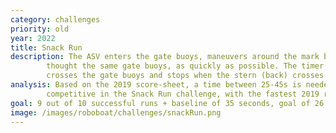 ```yaml
---
category: challenges
priority: old
year: 2022
title: Snack Run
description: The ASV enters the gate buoys, maneuvers around the mark buoy, and exits
        thought the same gate buoys, as quickly as possible. The timer starts when the bow (front) 
        crosses the gate buoys and stops when the stern (back) crosses the gate buoys.
analysis: Based on the 2019 score-sheet, a time between 25-45s is needed to remain 
        competitive in the Snack Run challenge, with the fastest 2019 run coming in at 27 seconds.
goal: 9 out of 10 successful runs + baseline of 35 seconds, goal of 26 seconds
image: /images/roboboat/challenges/snackRun.png
---
```

